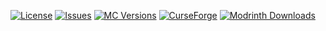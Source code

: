 
[![License](https://img.shields.io/github/license/fewwan/xaeros-map-chest-tracker-integration.svg)](http://www.gnu.org/licenses/lgpl-3.0.html)
[![Issues](https://img.shields.io/github/issues/fewwan/xaeros-map-chest-tracker-integration.svg)](https://github.com/aidanfoss/itemlore/issues)
[![MC Versions](http://cf.way2muchnoise.eu/versions/For%20MC_itemlore_all.svg)](https://curseforge.com/minecraft/mc-mods/itemlore)
[![CurseForge](https://cf.way2muchnoise.eu/full_itemlore_downloads.svg)](https://curseforge.com/minecraft/mc-mods/itemlore)
[![Modrinth Downloads](https://img.shields.io/modrinth/dt/itemlore?logo=modrinth)](https://modrinth.com/mod/itemlore)
